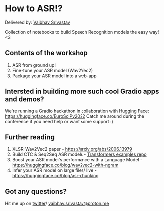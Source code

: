 # How to ASR!?

Delivered by: [Vaibhav Srivastav](https://twitter.com/reach_vb)

Collection of notebooks to build Speech Recognition models the easy way! <3

## Contents of the workshop
1. ASR from ground up!
2. Fine-tune your ASR model (Wav2Vec2)
3. Package your ASR model into a web-app

## Intersted in building more such cool Gradio apps and demos?
We're running a Gradio hackathon in collaboration with Hugging Face: https://huggingface.co/EuroSciPy2022
Catch me around during the conference if you need help or want some support :) 

## Further reading
1. XLSR-Wav2Vec2 paper - https://arxiv.org/abs/2006.13979
2. Build CTC & Seq2Seq ASR models - [Transformers examples repo](https://github.com/huggingface/transformers/tree/main/examples/pytorch/speech-recognition#connectionist-temporal-classification-without-language-model-ctc-wo-lm)
3. Boost your ASR model's performance with a Language Model - https://huggingface.co/blog/wav2vec2-with-ngram
4. Infer your ASR model on large files/ live - https://huggingface.co/blog/asr-chunking

## Got any questions?
Hit me up on [twitter](https://twitter.com/reach_vb)/ [vaibhav.srivastav@proton.me](mailto:vaibhav.srivastav@proton.me)